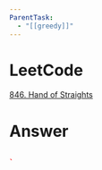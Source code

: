 ```yaml
---
ParentTask:
  - "[[greedy]]"
---
```


# LeetCode
[846. Hand of Straights](https://leetcode.com/problems/hand-of-straights/)

# Answer
```Cpp

` 